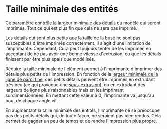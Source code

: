 Taille minimale des entités
====
Ce paramètre contrôle la largeur minimale des détails du modèle qui seront imprimés. Tout ce qui est plus fin que cela ne sera pas imprimé.

Les détails qui sont plus petits que la taille de la buse ne sont pas susceptibles d'être imprimés correctement. Il s'agit d'une limitation de l'imprimante. Cependant, Cura peut toujours tenter de les imprimer, en acceptant de ne pas avoir une bonne vitesse d'extrusion, ou que les détails finissent par être plus épais que modélisés.

Réduire la taille minimale de l'élément permet à l'imprimante d'imprimer des détails plus petits de l'impression. En fonction de la [largeur minimale de la ligne de paroi fine](min_bead_width.md), ces petits détails peuvent être imprimés en extrudant très peu (ce qui provoque une [sous-extrusion](../troubleshooting/underextrusion.md)), ou en extrudant des largeurs de ligne plus raisonnables mais en les imprimant surdimensionnées. En mettant cette valeur à 0, l'imprimante va jusqu'au bout de chaque angle vif.

En augmentant la taille minimale des entités, l'imprimante ne se préoccupe pas des petits détails qui, de toute façon, ne seraient pas bien rendus. Cela permet de gagner un peu de temps et de rendre l'impression plus propre.
